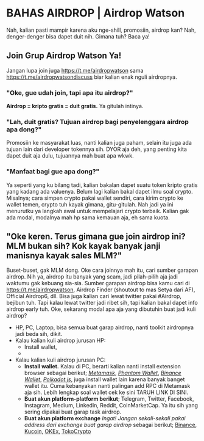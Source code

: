 # BAHAS AIRDROP | Airdrop Watson
  Nah, kalian pasti mampir karena aku nge-shill, promosiin, airdrop kan? Nah, denger-denger bisa dapet duit nih. Gimana tuh? Baca ya! 

## Join Grup Airdrop Watson Ya!
  Jangan lupa join juga https://t.me/airdropwatson sama https://t.me/airdropwatsondiscuss biar kalian enak nguli airdropnya.
  
### "Oke, gue udah join, tapi apa itu airdrop?"
  **Airdrop = kripto gratis = duit gratis.** Ya gitulah intinya.
  
### "Lah, duit gratis? Tujuan airdrop bagi penyelenggara airdrop apa dong?"
  Promosiin ke masyarakat luas, nanti kalian juga paham, selain itu juga ada tujuan lain dari developer tokennya sih. DYOR aja deh, yang penting kita dapet duit aja dulu, tujuannya mah buat apa wkwk.
  
### "Manfaat bagi gue apa dong?"
  Ya seperti yang ku bilang tadi, kalian bakalan dapet suatu token kripto gratis yang kadang ada valuenya. Belum lagi kalian bakal dapet ilmu soal crypto. Misalnya; cara simpen crypto pakai wallet sendiri, cara kirim crypto ke wallet temen, crypto tuh kayak gimana, gitu-gitulah. Nah jadi ya ini menurutku ya langkah awal untuk mempelajari crypto terbaik. Kalian gak ada modal, modalnya mah hp sama kemauan aja, eh sama kuota.

## "Oke keren. Terus gimana gue join airdrop ini? MLM bukan sih? Kok kayak banyak janji manisnya kayak sales MLM?"
  Buset-buset, gak MLM dong. Oke cara joinnya mah itu, cari sumber garapan airdrop. Nih ya, airdrop itu banyak yang scam, jadi pilah-pilih aja jadi waktumu gak kebuang sia-sia. Sumber garapan airdrop bisa kamu cari di https://t.me/airdropwatson, Airdrop Finder (shoutout to mas Setya dari AF), Official Airdrop6, dll. Bisa juga kalian cari lewat twitter pakai #Airdrop, bejibun tuh. Tapi kalau lewat twitter jadi ribet sih, tapi kalian bakal dapet info airdrop early tuh. 
  Oke, sekarang modal apa aja yang dibutuhin buat jadi kuli airdrop?
  -  HP, PC, Laptop, bisa semua buat garap airdrop, nanti toolkit airdropnya jadi beda sih, dikit.
  -  Kalau kalian kuli airdrop jurusan HP:
      - Install wallet,
      -  
  -  Kalau kalian kuli airdrop jurusan PC:
      - **Install wallet.** Kalau di PC, berarti kalian nanti install extension browser sebagai berikut; [*Metamask*](https://metamask.io/), [*Phantom Wallet*](https://phantom.app), [*Binance Wallet*](https://chrome.google.com/webstore/detail/binance-wallet/fhbohimaelbohpjbbldcngcnapndodjp), [*Polkadot.js*](https://polkadot.js.org/), juga install wallet lain karena banyak banget wallet itu. Cuma kebanyakan nanti palingan add RPC di Metamask aja sih. Lebih lengkap soal wallet cek ke sini TARUH LINK DI SINI.
      - **Buat akun platform-platform berikut**; Telegram, Twitter, Facebook, Instagram, Medium, Linkedin, Reddit, CoinMarketCap. Ya itu sih yang sering dipakai buat garap task airdrop.
      - **Buat akun platform exchange** *Ingat! Jangan sekali-sekali pakai address dari exchange buat garap airdrop* sebagai berikut; [Binance](https://accounts.binance.com/en/register?ref=192098979), [Kucoin](https://www.kucoin.com/ucenter/signup?rcode=rJX74LW), [OKEx](https://www.okex.com/join/11459465), [TokoCrypto](https://www.tokocrypto.com/account/signup?ref=BF583KWC)
